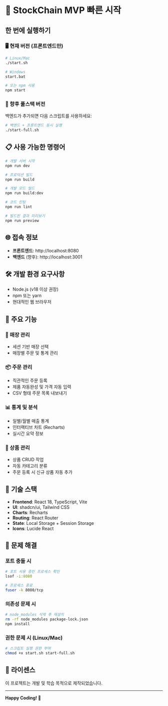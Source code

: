 # 🚀 StockChain MVP 빠른 시작

## 한 번에 실행하기

### 🖥️ 현재 버전 (프론트엔드만)

```bash
# Linux/Mac
./start.sh

# Windows
start.bat

# 또는 npm 사용
npm start
```

### 🔧 향후 풀스택 버전

백엔드가 추가되면 다음 스크립트를 사용하세요:

```bash
# 백엔드 + 프론트엔드 동시 실행
./start-full.sh
```

## 📋 사용 가능한 명령어

```bash
# 개발 서버 시작
npm run dev

# 프로덕션 빌드
npm run build

# 개발 모드 빌드
npm run build:dev

# 코드 린팅
npm run lint

# 빌드된 결과 미리보기
npm run preview
```

## 🌐 접속 정보

- **프론트엔드**: http://localhost:8080
- **백엔드** (향후): http://localhost:3001

## 🛠️ 개발 환경 요구사항

- Node.js (v18 이상 권장)
- npm 또는 yarn
- 현대적인 웹 브라우저

## 📱 주요 기능

### 🏪 매장 관리
- 세션 기반 매장 선택
- 매장별 주문 및 통계 관리

### 📦 주문 관리
- 직관적인 주문 등록
- 제품 자동완성 및 가격 자동 입력
- CSV 형태 주문 목록 내보내기

### 📊 통계 및 분석
- 일별/월별 매출 통계
- 인터랙티브 차트 (Recharts)
- 실시간 요약 정보

### 🛒 상품 관리
- 상품 CRUD 작업
- 자동 카테고리 분류
- 주문 등록 시 신규 상품 자동 추가

## 🎨 기술 스택

- **Frontend**: React 18, TypeScript, Vite
- **UI**: shadcn/ui, Tailwind CSS
- **Charts**: Recharts
- **Routing**: React Router
- **State**: Local Storage + Session Storage
- **Icons**: Lucide React

## 🚨 문제 해결

### 포트 충돌 시
```bash
# 포트 사용 중인 프로세스 확인
lsof -i:8080

# 프로세스 종료
fuser -k 8080/tcp
```

### 의존성 문제 시
```bash
# node_modules 삭제 후 재설치
rm -rf node_modules package-lock.json
npm install
```

### 권한 문제 시 (Linux/Mac)
```bash
# 스크립트 실행 권한 부여
chmod +x start.sh start-full.sh
```

## 📄 라이센스

이 프로젝트는 개발 및 학습 목적으로 제작되었습니다.

---

**Happy Coding! 🎉**